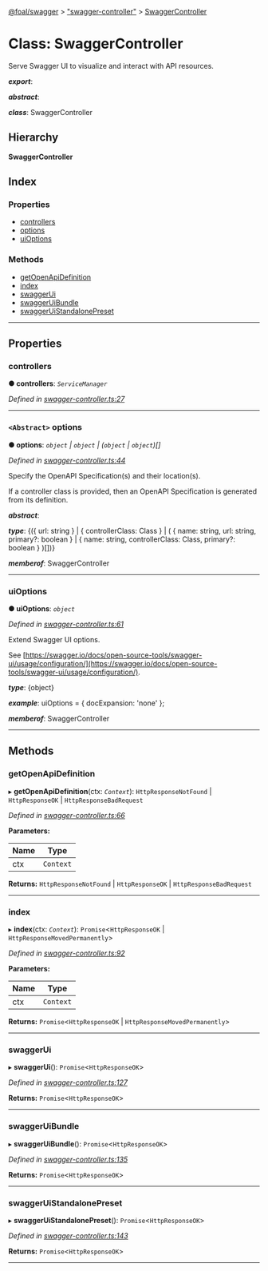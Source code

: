 [@foal/swagger](../README.md) > ["swagger-controller"](../modules/_swagger_controller_.md) > [SwaggerController](../classes/_swagger_controller_.swaggercontroller.md)

# Class: SwaggerController

Serve Swagger UI to visualize and interact with API resources.

*__export__*: 

*__abstract__*: 

*__class__*: SwaggerController

## Hierarchy

**SwaggerController**

## Index

### Properties

* [controllers](_swagger_controller_.swaggercontroller.md#controllers)
* [options](_swagger_controller_.swaggercontroller.md#options)
* [uiOptions](_swagger_controller_.swaggercontroller.md#uioptions)

### Methods

* [getOpenApiDefinition](_swagger_controller_.swaggercontroller.md#getopenapidefinition)
* [index](_swagger_controller_.swaggercontroller.md#index)
* [swaggerUi](_swagger_controller_.swaggercontroller.md#swaggerui)
* [swaggerUiBundle](_swagger_controller_.swaggercontroller.md#swaggeruibundle)
* [swaggerUiStandalonePreset](_swagger_controller_.swaggercontroller.md#swaggeruistandalonepreset)

---

## Properties

<a id="controllers"></a>

###  controllers

**● controllers**: *`ServiceManager`*

*Defined in [swagger-controller.ts:27](https://github.com/FoalTS/foal/blob/70cc46bd/packages/swagger/src/swagger-controller.ts#L27)*

___
<a id="options"></a>

### `<Abstract>` options

**● options**: *`object` \| `object` \| (`object` \| `object`)[]*

*Defined in [swagger-controller.ts:44](https://github.com/FoalTS/foal/blob/70cc46bd/packages/swagger/src/swagger-controller.ts#L44)*

Specify the OpenAPI Specification(s) and their location(s).

If a controller class is provided, then an OpenAPI Specification is generated from its definition.

*__abstract__*: 

*__type__*: {({ url: string } \| { controllerClass: Class } \| ( { name: string, url: string, primary?: boolean } \| { name: string, controllerClass: Class, primary?: boolean } )\[\])}

*__memberof__*: SwaggerController

___
<a id="uioptions"></a>

###  uiOptions

**● uiOptions**: *`object`*

*Defined in [swagger-controller.ts:61](https://github.com/FoalTS/foal/blob/70cc46bd/packages/swagger/src/swagger-controller.ts#L61)*

Extend Swagger UI options.

See [https://swagger.io/docs/open-source-tools/swagger-ui/usage/configuration/](https://swagger.io/docs/open-source-tools/swagger-ui/usage/configuration/).

*__type__*: {object}

*__example__*: uiOptions = { docExpansion: 'none' };

*__memberof__*: SwaggerController

___

## Methods

<a id="getopenapidefinition"></a>

###  getOpenApiDefinition

▸ **getOpenApiDefinition**(ctx: *`Context`*): `HttpResponseNotFound` \| `HttpResponseOK` \| `HttpResponseBadRequest`

*Defined in [swagger-controller.ts:66](https://github.com/FoalTS/foal/blob/70cc46bd/packages/swagger/src/swagger-controller.ts#L66)*

**Parameters:**

| Name | Type |
| ------ | ------ |
| ctx | `Context` |

**Returns:** `HttpResponseNotFound` \| `HttpResponseOK` \| `HttpResponseBadRequest`

___
<a id="index"></a>

###  index

▸ **index**(ctx: *`Context`*): `Promise`<`HttpResponseOK` \| `HttpResponseMovedPermanently`>

*Defined in [swagger-controller.ts:92](https://github.com/FoalTS/foal/blob/70cc46bd/packages/swagger/src/swagger-controller.ts#L92)*

**Parameters:**

| Name | Type |
| ------ | ------ |
| ctx | `Context` |

**Returns:** `Promise`<`HttpResponseOK` \| `HttpResponseMovedPermanently`>

___
<a id="swaggerui"></a>

###  swaggerUi

▸ **swaggerUi**(): `Promise`<`HttpResponseOK`>

*Defined in [swagger-controller.ts:127](https://github.com/FoalTS/foal/blob/70cc46bd/packages/swagger/src/swagger-controller.ts#L127)*

**Returns:** `Promise`<`HttpResponseOK`>

___
<a id="swaggeruibundle"></a>

###  swaggerUiBundle

▸ **swaggerUiBundle**(): `Promise`<`HttpResponseOK`>

*Defined in [swagger-controller.ts:135](https://github.com/FoalTS/foal/blob/70cc46bd/packages/swagger/src/swagger-controller.ts#L135)*

**Returns:** `Promise`<`HttpResponseOK`>

___
<a id="swaggeruistandalonepreset"></a>

###  swaggerUiStandalonePreset

▸ **swaggerUiStandalonePreset**(): `Promise`<`HttpResponseOK`>

*Defined in [swagger-controller.ts:143](https://github.com/FoalTS/foal/blob/70cc46bd/packages/swagger/src/swagger-controller.ts#L143)*

**Returns:** `Promise`<`HttpResponseOK`>

___

